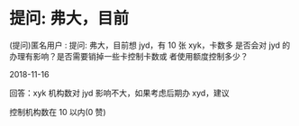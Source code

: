 # 提问: 弗大，目前

(提问)匿名用户 : 提问: 弗大，目前想 jyd，有 10 张 xyk，卡数多 是否会对 jyd 的办理有影响？是否需要销掉一些卡控制卡数或 者使用额度控制多少？

2018-11-16

回答：xyk 机构数对 jyd 影响不大，如果考虑后期办 xyd，建议

控制机构数在 10 以内(0 赞)